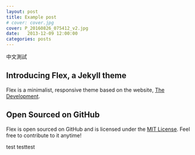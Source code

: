 ```yaml
---
layout: post
title: Example post
# cover: cover.jpg
cover: P_20160826_075412_v2.jpg
date:   2013-12-09 12:00:00
categories: posts
---
```

中文測試

## Introducing Flex, a Jekyll theme

Flex is a minimalist, responsive theme based on the website, [The Development](http://thedevelopment.co).

## Open Sourced on GitHub

Flex is open sourced on GitHub and is licensed under the [MIT License](http://opensource.org/licenses/MIT). Feel free to contribute to it anytime!

test
testtest